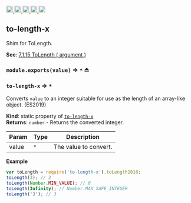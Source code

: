 <a href="https://travis-ci.org/Xotic750/to-length-x"
  title="Travis status">
<img
  src="https://travis-ci.org/Xotic750/to-length-x.svg?branch=master"
  alt="Travis status" height="18">
</a>
<a href="https://david-dm.org/Xotic750/to-length-x"
  title="Dependency status">
<img src="https://david-dm.org/Xotic750/to-length-x/status.svg"
  alt="Dependency status" height="18"/>
</a>
<a
  href="https://david-dm.org/Xotic750/to-length-x?type=dev"
  title="devDependency status">
<img src="https://david-dm.org/Xotic750/to-length-x/dev-status.svg"
  alt="devDependency status" height="18"/>
</a>
<a href="https://badge.fury.io/js/to-length-x"
  title="npm version">
<img src="https://badge.fury.io/js/to-length-x.svg"
  alt="npm version" height="18">
</a>
<a href="https://www.jsdelivr.com/package/npm/to-length-x"
  title="jsDelivr hits">
<img src="https://data.jsdelivr.com/v1/package/npm/to-length-x/badge?style=rounded"
  alt="jsDelivr hits" height="18">
</a>

<a name="module_to-length-x"></a>

## to-length-x

Shim for ToLength.

**See**: [7.1.15 ToLength ( argument )](http://www.ecma-international.org/ecma-262/6.0/#sec-tolength)

### `module.exports(value)` ⇒ <code>\*</code> ⏏

<a name="module_to-length-x"></a>

### `to-length-x` ⇒ <code>\*</code>

Converts `value` to an integer suitable for use as the length of an
array-like object. (ES2019)

**Kind**: static property of [<code>to-length-x</code>](#module_to-length-x)  
**Returns**: <code>number</code> - Returns the converted integer.

| Param | Type            | Description           |
| ----- | --------------- | --------------------- |
| value | <code>\*</code> | The value to convert. |

**Example**

```js
var toLength = require('to-length-x').toLength2018;
toLength(3); // 3
toLength(Number.MIN_VALUE); // 0
toLength(Infinity); // Number.MAX_SAFE_INTEGER
toLength('3'); // 3
```
